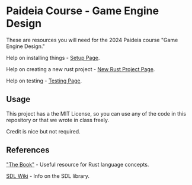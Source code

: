 # Paideia Course - Game Engine Design

These are resources you will need for the 2024 Paideia course "Game Engine Design."

Help on installing things - [Setup Page](setup.md).

Help on creating a new rust project - [New Rust Project Page](new-rust-project.md).

Help on testing - [Testing Page](testing.md).

## Usage

This project has a the MIT License, so you can use any of the code in this repository or that we wrote in class freely.

Credit is nice but not required.

## References

["The Book"](https://doc.rust-lang.org/book/) - Useful resource for Rust language concepts.

[SDL Wiki](https://wiki.libsdl.org/SDL2/FrontPage) - Info on the SDL library.
